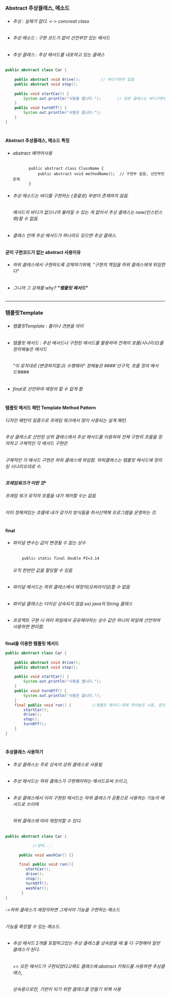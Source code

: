 ### Abstract 추상클래스, 메소드 
* ###### 추상 : 실체가 없다. <-> concreat class
* ###### 추상 메소드 : 구현 코드가 없이 선언부만 있는 메서드 
* ###### 추상 클래스 : 추상 메서드를 내포하고 있는 클래스
```java    
public abstract class Car {
	
	public abstract void drive();         // 바디구현부 없음 
	public abstract void stop();
	
	public void startCar() {
		System.out.println("시동을 켭니다.");       // 일반 클래스는 바디구현부 존재
	}
	public void turnOff() {
		System.out.println("시동은 끕니다.");
	}
}
``` 
#
**Abstract 추상클래스, 메소드 특징**
* ###### abstract 예약어사용  
             
             public abstract class ClassName {
                 public abstract void methodName();  // 구현부 없음, 선언부만 존재 
             }
* ###### 추상 메소드는 바디를 구현하는 {중괄호} 부분이 존재하지 않음. 
  ###### 메서드의 바디가 없으니까 불려질 수 있는 게 없어서 추상 클래스는 new(인스턴스화)할 수 없음.
* ###### 클래스 안에 추상 메서드가 하나라도 있으면 추상 클래스. 
 
**굳이 구현코드가 없는 abstract 사용이유**
* ###### 하위 클래스에서 구현하도록 강제하기위해, "구현의 책임을 하위 클래스에게 위임한다"
* ###### 그니까 그 강제를 why? **"템플릿 메서드"**
-----------------------------------------
### 템플릿Template
* ###### 템플릿Template : 틀이나 견본을 의미 
* ###### 템플릿 메서드 : 추상 메서드나 구현된 메서드를 활용하여 전체의 흐름(시나리오)를 정의해놓은 메서드
  ###### "이 로직대로 (변경하지말고) 수행해라" 정해놓은 ####‘선구적, 흐름 정의 메서드’####
* ###### final로 선언하여 재정의 할 수 없게 함 
#
**템플릿 메서드 패턴 Template Method Pattern** 
###### 디자인 패턴의 일종으로 프래임 워크에서 많이 사용되는 설계 패턴. 
###### 추상 클래스로 선언된 상위 클래스에서 추상 메서드를 이용하여 전체 구현의 흐름을 정의하고 구체적인 각 메서드 구현은
###### 구체적인 각 메서드 구현은 하위 클래스에 위임함. 하위클래스는 템플릿 메서드에 정의된 시나리오대로 수. 
***프레임워크가 이런 것****
###### 프레임 워크 로직의 흐름을 내가 제어할 수는 없음
###### 이미 정해져있는 흐름에 내가 갖가지 방식들을 취사선택해 프로그램을 운영하는 것.
#
**final** 
* ###### 파이널 변수는 값이 변경될 수 없는 상수
          public static final double PI=3.14	
  ###### 오직 한번만 값을 할당할 수 있음
* ###### 파이널 메서드는 하위 클래스에서 재정의(오버라이딩)할 수 없음
* ###### 파이널 클래스는 더이상 상속되지 않음 ex) java의 String 클래스 
* ###### 프로젝트 구현 시 여러 파일에서 공유해야하는 상수 값은 하나의 파일에 선언하여 사용하면 편리함. 
 **final을 이용한 템플릿 메서드**
```java    
public abstract class Car {
	
	public abstract void drive();        
	public abstract void stop();
	
	public void startCar() {
		System.out.println("시동을 켭니다.");      
	}
	public void turnOff() {
		System.out.println("시동은 끕니다.");
	}
	final public void run() {         //템플릿 메서드:위에 적어놓은 시동, 운전, 정지, 시동끄기의 로직을 정의해놓기 
		startCar();
		drive();	
		stop();
		turnOff();
	}
}
``` 
#
**추상클래스 사용하기**
* ###### 추상 클래스는 주로 상속의 상위 클래스로 사용됨
* ###### 추상 메서드는 하위 클래스가 구현해야하는 메서드로써 쓰이고, 
* ###### 추상 클래스에서 이미 구현된 메서드는 하위 클래스가 공통으로 사용하는 기능의 메서드로 쓰이며 
  ###### 하위 클래스에 따라 재정의할 수 있다. 
```java    
public abstract class Car {

            //생략....
            
      public void washCar() {}
      
      final public void run(){
         startCar();
         drive();
         stop();
         turnOff();
         washCar(); 
       }
}
``` 
###### ->하위 클래스가 재정의하면 그제서야 기능을 구현하는 메소드
###### 기능을 확장할 수 있는 메소드. 

* ###### 추상 메서드 2개를 포함하고있는 추상 클래스를 상속받을 때 둘 다 구현해야 일반 클래스가 된다. 
  ###### => 모든 메서드가 구현되었다고해도 클래스에 abstract 키워드를 사용하면 추상클래스,
  ######    상속용으로만, 기반이 되기 위한 클래스를 만들기 위해 사용

